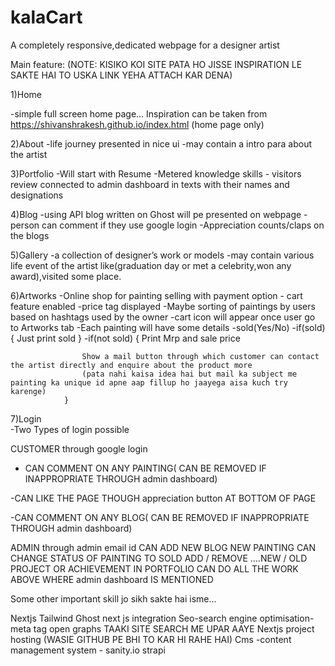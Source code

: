 # kalaCart  

A completely responsive,dedicated webpage for a designer artist

Main feature:
(NOTE: KISIKO KOI SITE PATA HO JISSE INSPIRATION LE SAKTE HAI TO USKA LINK YEHA ATTACH KAR DENA)
 
1)Home 

-simple full screen home page… 
 Inspiration can be taken from https://shivanshrakesh.github.io/index.html (home page only)

2)About 
			-life journey presented in nice ui 
			-may contain a intro para about the artist
			

3)Portfolio
			-Will start with Resume
			-Metered knowledge skills
			- visitors review connected to admin dashboard  in texts with their names and designations 


4)Blog 
 			-using API blog written on Ghost will pe presented on webpage
			-person can comment if they use google login
			-Appreciation counts/claps on the blogs


5)Gallery 
			-a collection of designer’s work or models
			-may contain various life event of the artist like(graduation day or met a celebrity,won any award),visited some place.

6)Artworks 
			-Online shop for painting selling with payment option - cart feature enabled
			-price tag displayed
			-Maybe sorting of paintings by users based on hashtags used by the owner
			-cart icon will appear once user go to Artworks tab
			-Each painting will have some details
			-sold(Yes/No)
			-if(sold)
				{
					Just print sold
				}
			-if(not sold)
				{
					Print Mrp and sale price

					Show a mail button through which customer can contact the artist directly and enquire about the product more 
					(pata nahi kaisa idea hai but mail ka subject me painting ka unique id apne aap fillup ho jaayega aisa kuch try karenge)
				}

7)Login  
			-Two Types of login possible

 CUSTOMER through google login 
- CAN COMMENT ON ANY PAINTING( CAN BE REMOVED IF INAPPROPRIATE THROUGH admin dashboard)

-CAN LIKE THE PAGE THOUGH appreciation button AT BOTTOM OF PAGE

-CAN COMMENT ON ANY BLOG( CAN BE REMOVED IF INAPPROPRIATE THROUGH admin dashboard)

 
 ADMIN  through admin email id
CAN ADD NEW BLOG
NEW PAINTING
CAN CHANGE STATUS OF PAINTING TO SOLD
ADD / REMOVE ….NEW / OLD PROJECT OR ACHIEVEMENT IN PORTFOLIO
CAN DO ALL THE WORK ABOVE WHERE admin dashboard  IS MENTIONED

 



Some other important skill jo sikh sakte hai isme...

Nextjs
Tailwind
Ghost next js integration
Seo-search engine optimisation- meta tag open graphs TAAKI SITE SEARCH ME UPAR AAYE
Nextjs project hosting (WASIE GITHUB PE BHI TO KAR HI RAHE HAI)
Cms -content management system - sanity.io         strapi 

